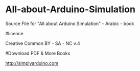 # All-about-Arduino-Simulation
Source File for "All about Arduino Simulation" - Arabic - book 

#licence

Creative Common BY - SA - NC v.4

#Download PDF & More Books

http://simplyarduino.com
